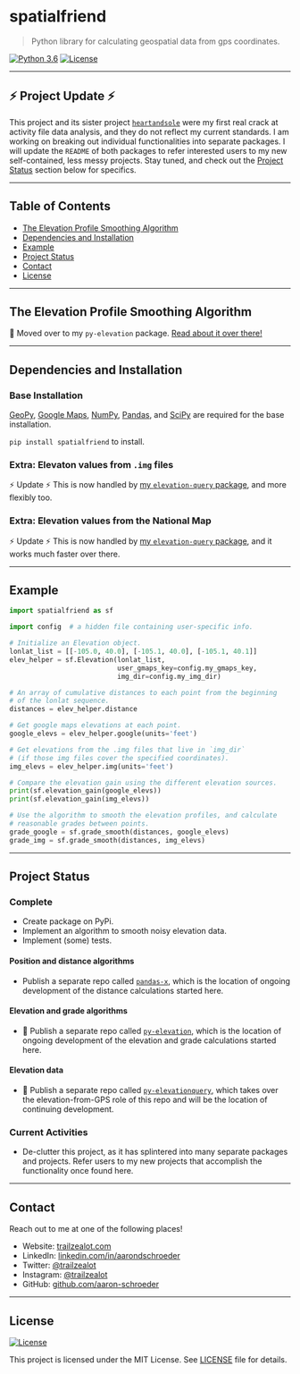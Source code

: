 # spatialfriend

> Python library for calculating geospatial data from gps coordinates.

[![Python 3.6](https://img.shields.io/badge/python-3.6-blue.svg)](https://www.python.org/downloads/release/python-360/)
[![License](http://img.shields.io/:license-mit-blue.svg)](http://badges.mit-license.org)

---

## :zap: Project Update :zap: 

This project and its sister project [`heartandsole`](https://github.com/aaron-schroeder/heartandsole)
were my first real crack at activity file data analysis, and they do not reflect my
current standards. I am working on breaking out individual functionalities into 
separate packages. I will update the `README` of both packages to refer interested
users to my new self-contained, less messy projects. Stay tuned, and check out the 
[Project Status](#project-status) section below for specifics.

---

## Table of Contents

- [The Elevation Profile Smoothing Algorithm](#the-elevation-profile-smoothing-algorithm)
- [Dependencies and Installation](#dependencies-and-installation)
- [Example](#example)
- [Project Status](#project-status) <!-- - [References](#references) -->
- [Contact](#contact)
- [License](#license)

---

## The Elevation Profile Smoothing Algorithm

:tada: Moved over to my `py-elevation` package. 
[Read about it over there!](https://github.com/aaron-schroeder/py-elevation#the-elevation-smoothing-algorithm)

---

## Dependencies and Installation

### Base Installation

[GeoPy](https://github.com/geopy/geopy),
[Google Maps](https://github.com/googlemaps/google-maps-services-python),
[NumPy](http://www.numpy.org/), [Pandas](http://pandas.pydata.org/), 
and [SciPy](https://www.scipy.org/) are required for the base installation.

`pip install spatialfriend` to install.

### Extra: Elevaton values from `.img` files

:zap: Update :zap: This is now handled by 
[my `elevation-query` package](https://github.com/aaron-schroeder/elevation-query#extra-elevation-values-from-img-and-geotiff-files),
and more flexibly too.

### Extra: Elevation values from the National Map

:zap: Update :zap: This is now handled by 
[my `elevation-query` package](https://github.com/aaron-schroeder/elevation-query#extra-elevation-values-from-img-and-geotiff-files),
and it works much faster over there.

---

## Example
```python
import spatialfriend as sf

import config  # a hidden file containing user-specific info.

# Initialize an Elevation object.
lonlat_list = [[-105.0, 40.0], [-105.1, 40.0], [-105.1, 40.1]]
elev_helper = sf.Elevation(lonlat_list,
                           user_gmaps_key=config.my_gmaps_key,
                           img_dir=config.my_img_dir)

# An array of cumulative distances to each point from the beginning
# of the lonlat sequence.
distances = elev_helper.distance

# Get google maps elevations at each point.
google_elevs = elev_helper.google(units='feet')

# Get elevations from the .img files that live in `img_dir`
# (if those img files cover the specified coordinates).
img_elevs = elev_helper.img(units='feet')

# Compare the elevation gain using the different elevation sources.
print(sf.elevation_gain(google_elevs))
print(sf.elevation_gain(img_elevs))

# Use the algorithm to smooth the elevation profiles, and calculate
# reasonable grades between points.
grade_google = sf.grade_smooth(distances, google_elevs)
grade_img = sf.grade_smooth(distances, img_elevs)
```

---

## Project Status

### Complete

- Create package on PyPi.
- Implement an algorithm to smooth noisy elevation data.
- Implement (some) tests.

#### Position and distance algorithms

- Publish a separate repo called [`pandas-x`](https://github.com/aaron-schroeder/pandas-x),
  which is the location of ongoing development of the distance calculations started here.

#### Elevation and grade algorithms

- :tada: Publish a separate repo called [`py-elevation`](https://github.com/aaron-schroeder/py-elevation),
  which is the location of ongoing development of the elevation and grade calculations started here.

#### Elevation data

- :tada: Publish a separate repo called [`py-elevationquery`](https://github.com/aaron-schroeder/elevation-query),
  which takes over the elevation-from-GPS role of this repo and will be the location of continuing development.

### Current Activities

- De-clutter this project, as it has splintered into many separate packages and projects. Refer users
  to my new projects that accomplish the functionality once found here.

---

## Contact

Reach out to me at one of the following places!

- Website: [trailzealot.com](https://trailzealot.com)
- LinkedIn: [linkedin.com/in/aarondschroeder](https://www.linkedin.com/in/aarondschroeder/)
- Twitter: [@trailzealot](https://twitter.com/trailzealot)
- Instagram: [@trailzealot](https://instagram.com/trailzealot)</a>
- GitHub: [github.com/aaron-schroeder](https://github.com/aaron-schroeder)

---

## License

[![License](http://img.shields.io/:license-mit-blue.svg)](http://badges.mit-license.org)

This project is licensed under the MIT License. See
[LICENSE](https://github.com/aaron-schroeder/spatialfriend/blob/master/LICENSE)
file for details.

